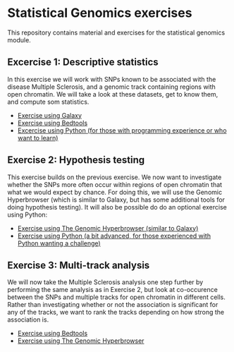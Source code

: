 # Statistical Genomics exercises

This repository contains material and exercises for the statistical genomics module.

## Excercise 1: Descriptive statistics
In this exercise we will work with SNPs known to be associated with the disease Multiple Sclerosis, and a genomic track containing regions with open chromatin. We will take a look at these datasets, get to know them, and compute som statistics. 

* [Exercise using Galaxy](Exercise1-Galaxy.md)
* [Exercise using Bedtools](Exercise1-Bedtools.md)
* [Excercise using Python (for those with programming experience or who want to learn)](Exercise1-Python.md)


## Exercise 2: Hypothesis testing
This exercise builds on the previous exercise. We now want to investigate whether the SNPs more often occur within regions of open chromatin that what we would expect by chance. For doing this, we will use the Genomic Hyperbrowser (which is similar to Galaxy, but has some additional tools for doing hypothesis testing). It will also be possible do do an optional exercise using Python:

* [Exercise using The Genomic Hyperbrowser (similar to Galaxy)](Exercise2-Hyperbrowser.md)
* [Exercise using Python (a bit advanced, for those experienced with Python wanting a challenge)](Exercise2-Python)

## Exercise 3: Multi-track analysis
We will now take the Multiple Sclerosis analysis one step further by performing the same analysis as in Exercise 2, but look at co-occurence between the SNPs and multiple tracks for open chromatin in different cells. Rather than investigating whether or not the association is significant for any of the tracks, we want to rank the tracks depending on how strong the association is.

* [Exercise using Bedtools](Exercise3-Bedtools.md)
* [Exercise using The Genomic Hyperbrowser](Exercise3-Hyperbrowser.md)
